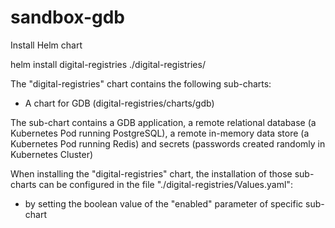 # sandbox-gdb

Install Helm chart

helm install digital-registries ./digital-registries/

The "digital-registries" chart contains the following sub-charts:

* A chart for GDB (digital-registries/charts/gdb)

The sub-chart contains a GDB application, a remote relational database (a Kubernetes Pod running PostgreSQL), a remote in-memory data store (a Kubernetes Pod running Redis) and secrets (passwords created randomly in Kubernetes Cluster)

When installing the "digital-registries" chart, the installation of those sub-charts can be configured in the file "./digital-registries/Values.yaml":

- by setting the boolean value of the "enabled" parameter of specific sub-chart
